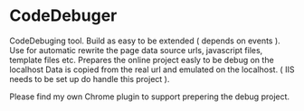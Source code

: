 CodeDebuger
===========

CodeDebuging tool. Build as easy to be extended ( depends on events ). 
Use for automatic rewrite the page data source urls, javascript files, template files etc. 
Prepares the online project easly to be debug on the localhost
Data is copied from the real url and emulated on the localhost. ( IIS needs to be set up do handle this project ).

Please find my own Chrome plugin to support prepering the debug project.
